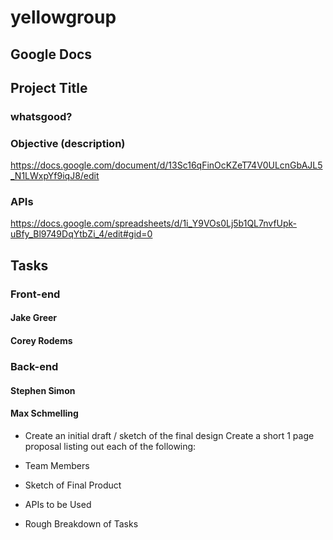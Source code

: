 # yellowgroup

## Google Docs

## Project Title
### whatsgood?


### Objective (description)
https://docs.google.com/document/d/13Sc16qFinOcKZeT74V0ULcnGbAJL5_N1LWxpYf9iqJ8/edit

### APIs
https://docs.google.com/spreadsheets/d/1i_Y9VOs0Lj5b1QL7nvfUpk-uBfy_Bl9749DqYtbZi_4/edit#gid=0

## Tasks

### Front-end
#### Jake Greer
#### Corey Rodems

### Back-end
#### Stephen Simon
#### Max Schmelling

















 

 * Create an initial draft / sketch of the final design
Create a short 1 page proposal listing out each of the following:
 
 * Team Members

 * Sketch of Final Product
 * APIs to be Used
 * Rough Breakdown of Tasks 
